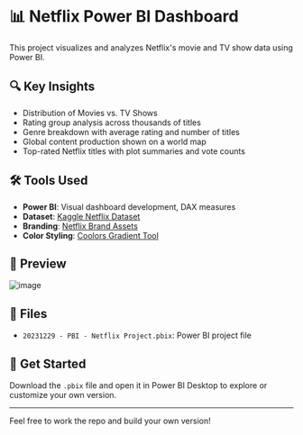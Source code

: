 # 📊 Netflix Power BI Dashboard

This project visualizes and analyzes Netflix's movie and TV show data using Power BI.

## 🔍 Key Insights
- Distribution of Movies vs. TV Shows
- Rating group analysis across thousands of titles
- Genre breakdown with average rating and number of titles
- Global content production shown on a world map
- Top-rated Netflix titles with plot summaries and vote counts

## 🛠 Tools Used
- **Power BI**: Visual dashboard development, DAX measures
- **Dataset**: [Kaggle Netflix Dataset](https://www.kaggle.com/datasets/snehadesai123/netflix-movies-and-tv-shows)
- **Branding**: [Netflix Brand Assets](https://brand.netflix.com/en/assets)
- **Color Styling**: [Coolors Gradient Tool](https://coolors.co/gradient-palette)

## 📸 Preview
![image](https://github.com/user-attachments/assets/a0d2f4fb-b3f4-4648-a8d3-02f14c6de87f)

## 📂 Files
- `20231229 - PBI - Netflix Project.pbix`: Power BI project file

## 🚀 Get Started
Download the `.pbix` file and open it in Power BI Desktop to explore or customize your own version.

---

Feel free to work the repo and build your own version!

